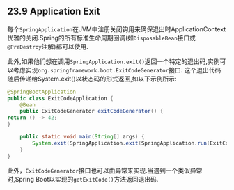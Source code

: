 ## 23.9 Application Exit
每个`SpringApplication`在JVM中注册关闭钩用来确保退出时ApplicationContext优雅的关闭.Spring的所有标准生命周期回调(如`DisposableBean`接口或`@PreDestroy`注解)都可以使用.

此外,如果他们想在调用`SpringApplication.exit()`返回一个特定的退出码,实例可以考虑实现`org.springframework.boot.ExitCodeGenerator`接口.
这个退出代码随后传递给System.exit()以状态码的形式返回,如以下示例所示:
```java
@SpringBootApplication
public class ExitCodeApplication {
    @Bean
    public ExitCodeGenerator exitCodeGenerator() {
return () -> 42;
}

    public static void main(String[] args) {
        System.exit(SpringApplication.exit(SpringApplication.run(ExitCodeApplication.class, args)));
    }
}
```
此外，`ExitCodeGenerator`接口也可以由异常来实现.当遇到一个类似异常时,Spring Boot以实现的`getExitCode()`方法返回退出码.